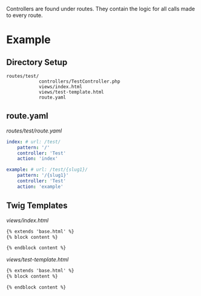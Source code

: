 Controllers are found under routes.
They contain the logic for all calls made to every route.

# Example
## Directory Setup
```
routes/test/
            controllers/TestController.php
            views/index.html
            views/test-template.html
            route.yaml
```
## route.yaml
*routes/test/route.yaml*
```yaml
index: # url: /test/
    pattern: '/'
    controller: 'Test'
    action: 'index'

example: # url: /test/{slug1}/
    pattern: '/{slug1}'
    controller: 'Test'
    action: 'example'
```
## Twig Templates
*views/index.html*
```html
{% extends 'base.html' %}
{% block content %}

{% endblock content %}
```
*views/test-template.html*
```html
{% extends 'base.html' %}
{% block content %}

{% endblock content %}
```